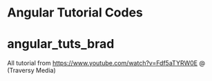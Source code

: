 # Angular Tutorial Codes

# angular_tuts_brad

All tutorial from https://www.youtube.com/watch?v=Fdf5aTYRW0E @ (Traversy Media)
